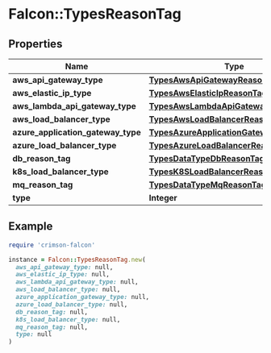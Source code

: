 # Falcon::TypesReasonTag

## Properties

| Name | Type | Description | Notes |
| ---- | ---- | ----------- | ----- |
| **aws_api_gateway_type** | [**TypesAwsApiGatewayReasonTag**](TypesAwsApiGatewayReasonTag.md) |  | [optional] |
| **aws_elastic_ip_type** | [**TypesAwsElasticIpReasonTag**](TypesAwsElasticIpReasonTag.md) |  | [optional] |
| **aws_lambda_api_gateway_type** | [**TypesAwsLambdaApiGatewayReasonTag**](TypesAwsLambdaApiGatewayReasonTag.md) |  | [optional] |
| **aws_load_balancer_type** | [**TypesAwsLoadBalancerReasonTag**](TypesAwsLoadBalancerReasonTag.md) |  | [optional] |
| **azure_application_gateway_type** | [**TypesAzureApplicationGatewayReasonTag**](TypesAzureApplicationGatewayReasonTag.md) |  | [optional] |
| **azure_load_balancer_type** | [**TypesAzureLoadBalancerReasonTag**](TypesAzureLoadBalancerReasonTag.md) |  | [optional] |
| **db_reason_tag** | [**TypesDataTypeDbReasonTag**](TypesDataTypeDbReasonTag.md) |  | [optional] |
| **k8s_load_balancer_type** | [**TypesK8SLoadBalancerReasonTag**](TypesK8SLoadBalancerReasonTag.md) |  | [optional] |
| **mq_reason_tag** | [**TypesDataTypeMqReasonTag**](TypesDataTypeMqReasonTag.md) |  | [optional] |
| **type** | **Integer** |  | [optional] |

## Example

```ruby
require 'crimson-falcon'

instance = Falcon::TypesReasonTag.new(
  aws_api_gateway_type: null,
  aws_elastic_ip_type: null,
  aws_lambda_api_gateway_type: null,
  aws_load_balancer_type: null,
  azure_application_gateway_type: null,
  azure_load_balancer_type: null,
  db_reason_tag: null,
  k8s_load_balancer_type: null,
  mq_reason_tag: null,
  type: null
)
```

